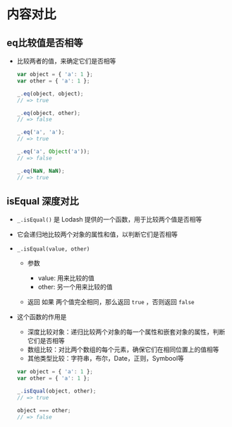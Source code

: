 # 内容对比

## eq比较值是否相等

+ 比较两者的值，来确定它们是否相等

  ```js
  var object = { 'a': 1 };
  var other = { 'a': 1 };

  _.eq(object, object);
  // => true

  _.eq(object, other);
  // => false

  _.eq('a', 'a');
  // => true

  _.eq('a', Object('a'));
  // => false

  _.eq(NaN, NaN);
  // => true
  ```

## isEqual 深度对比

+ `_.isEqual()` 是 Lodash 提供的一个函数，用于比较两个值是否相等
+ 它会递归地比较两个对象的属性和值，以判断它们是否相等

+ `_.isEqual(value, other)`

  + 参数

    + value: 用来比较的值
    + other: 另一个用来比较的值

  + 返回 如果 两个值完全相同，那么返回 `true` ，否则返回 `false`

+ 这个函数的作用是

  + 深度比较对象：递归比较两个对象的每一个属性和嵌套对象的属性，判断它们是否相等
  + 数组比较：对比两个数组的每个元素，确保它们在相同位置上的值相等
  + 其他类型比较：字符串，布尔，Date，正则，Symbool等

  ```js
  var object = { 'a': 1 };
  var other = { 'a': 1 };

  _.isEqual(object, other);
  // => true

  object === other;
  // => false
  ```

